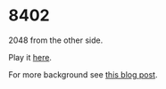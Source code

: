 # 8402

2048 from the other side.

Play it [here](https://sphere.chronosempire.org.uk/~HEx/8402/).

For more background see [this blog post](https://blog.sphere.chronosempire.org.uk/2014/03/20/8402).
